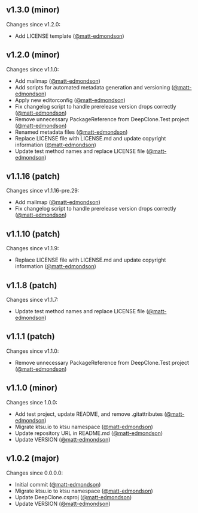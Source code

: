 ## v1.3.0 (minor)

Changes since v1.2.0:

- Add LICENSE template ([@matt-edmondson](https://github.com/matt-edmondson))

## v1.2.0 (minor)

Changes since v1.1.0:

- Add mailmap ([@matt-edmondson](https://github.com/matt-edmondson))
- Add scripts for automated metadata generation and versioning ([@matt-edmondson](https://github.com/matt-edmondson))
- Apply new editorconfig ([@matt-edmondson](https://github.com/matt-edmondson))
- Fix changelog script to handle prerelease version drops correctly ([@matt-edmondson](https://github.com/matt-edmondson))
- Remove unnecessary PackageReference from DeepClone.Test project ([@matt-edmondson](https://github.com/matt-edmondson))
- Renamed metadata files ([@matt-edmondson](https://github.com/matt-edmondson))
- Replace LICENSE file with LICENSE.md and update copyright information ([@matt-edmondson](https://github.com/matt-edmondson))
- Update test method names and replace LICENSE file ([@matt-edmondson](https://github.com/matt-edmondson))

## v1.1.16 (patch)

Changes since v1.1.16-pre.29:

- Add mailmap ([@matt-edmondson](https://github.com/matt-edmondson))
- Fix changelog script to handle prerelease version drops correctly ([@matt-edmondson](https://github.com/matt-edmondson))

## v1.1.10 (patch)

Changes since v1.1.9:

- Replace LICENSE file with LICENSE.md and update copyright information ([@matt-edmondson](https://github.com/matt-edmondson))

## v1.1.8 (patch)

Changes since v1.1.7:

- Update test method names and replace LICENSE file ([@matt-edmondson](https://github.com/matt-edmondson))

## v1.1.1 (patch)

Changes since v1.1.0:

- Remove unnecessary PackageReference from DeepClone.Test project ([@matt-edmondson](https://github.com/matt-edmondson))

## v1.1.0 (minor)

Changes since 1.0.0:

- Add test project, update README, and remove .gitattributes ([@matt-edmondson](https://github.com/matt-edmondson))
- Migrate ktsu.io to ktsu namespace ([@matt-edmondson](https://github.com/matt-edmondson))
- Update repository URL in README.md ([@matt-edmondson](https://github.com/matt-edmondson))
- Update VERSION ([@matt-edmondson](https://github.com/matt-edmondson))

## v1.0.2 (major)

Changes since 0.0.0.0:

- Initial commit ([@matt-edmondson](https://github.com/matt-edmondson))
- Migrate ktsu.io to ktsu namespace ([@matt-edmondson](https://github.com/matt-edmondson))
- Update DeepClone.csproj ([@matt-edmondson](https://github.com/matt-edmondson))
- Update VERSION ([@matt-edmondson](https://github.com/matt-edmondson))


